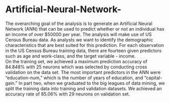# Artificial-Neural-Network-

The overarching goal of the analysis is to generate an Artificial Neural Network (ANN) that can be used to predict whether or not an individual has an income of over $50000 per year. The analysis will make use of US Census Bureau data. As analysts we want to identify the demographic characteristics that are best suited for this prediction. For each observation in the US Census Bureau training data, there are fourteen given predictors such as age and work-class, and the target variable - income.                                                                                                                                                                                                                                                         
On the training set, we achieved a maximum prediction accuracy of 84.848% with 25 neurons which was selected by conducting cross validation on the data set. The most important predictors in the ANN were “education-num,” which is the number of years of education, and “capital-gain.” In part two, when we graduated to the big leagues of data mining, we split the training data into training and validation datasets. We achieved an accuracy rate of  85.06% with 29 neurons on validation set.  
 
